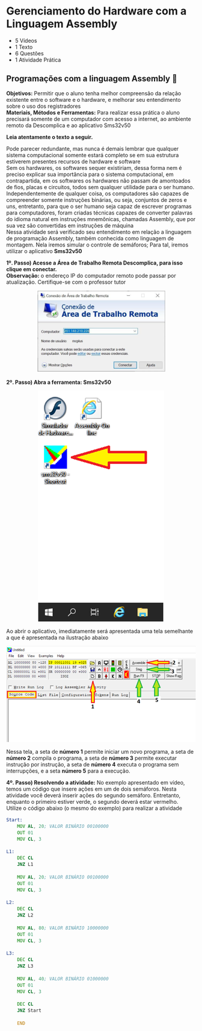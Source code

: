# Gerenciamento do Hardware com a Linguagem Assembly
- 5 Vídeos
- 1 Texto
- 6 Questões
- 1 Atividade Prática

## Programações com a linguagem Assembly 📝
**Objetivos:** Permitir que o aluno tenha melhor compreensão da relação existente entre o software e o hardware, e melhorar seu entendimento sobre o uso dos registradores<br>
**Materiais, Métodos e Ferramentas:** Para realizar essa prática o aluno precisará somente de um computador com acesso a internet, ao ambiente remoto da Descomplica e ao aplicativo Sms32v50

**Leia atentamente o texto a seguir.**

Pode parecer redundante, mas nunca é demais lembrar que qualquer sistema computacional somente estará completo se em sua estrutura estiverem presentes recursos de hardware e software<br>
Sem os hardwares, os softwares sequer existiriam, dessa forma nem é preciso explicar sua importância para o sistema computacional, em contrapartida, em os softwares os hardwares não passam de amontoados de fios, placas e circuitos, todos sem qualquer utilidade para o ser humano.<br>
Independentemente de qualquer coisa, os computadores são capazes de compreender somente instruções binárias, ou seja, conjuntos de zeros e uns, entretanto, para que o ser humano seja capaz de escrever programas para computadores, foram criadas técnicas capazes de converter palavras do idioma natural em instruções mnemônicas, chamadas Assembly, que por sua vez são convertidas em instruções de máquina<br>
Nessa atividade será verificado seu entendimento em relação a linguagem de programação Assembly, também conhecida como linguagem de montagem. Nela iremos simular o controle de semáforos; Para tal, iremos utilizar o aplicativo **Sms32v50**

**1º. Passo) Acesse a Área de Trabalho Remota Descomplica, para isso clique em conectar.**<br>
**Observação:** o endereço IP do computador remoto pode passar por atualização. Certifique-se com o professor tutor

<p align="center"><img src="./images/conexao_de_area_de_trabalho_remota.png"></p>

**2º. Passo) Abra a ferramenta: Sms32v50**

<p align="center"><img src="./images/sms32v50_atalho.png"></p>

Ao abrir o aplicativo, imediatamente será apresentada uma tela semelhante a que é apresentada na ilustração abaixo

<p align="center"><img src="./images/tela_aberta.png"></p>

Nessa tela, a seta de **número 1** permite iniciar um novo programa, a seta de **número 2** compila o programa, a seta de **número 3** permite executar instrução por instrução, a seta de **número 4** executa o programa sem interrupções, e a seta **número 5** para a execução.

**4º. Passo) Resolvendo a atividade:** No exemplo apresentado em vídeo, temos um código que insere ações em um de dois semáforos. Nesta atividade você deverá inserir ações do segundo semáforo. Entretanto, enquanto o primeiro estiver verde, o segundo deverá estar vermelho.<br>
Utilize o código abaixo (o mesmo do exemplo) para realizar a atividade

```asm
Start:
    MOV AL, 20; VALOR BINÁRIO 00100000
    OUT 01
    MOV CL, 3

L1:
    DEC CL
    JNZ L1

    MOV AL, 20; VALOR BINÁRIO 00100000
    OUT 01
    MOV CL, 3

L2:
    DEC CL
    JNZ L2

    MOV AL, 80; VALOR BINÁRIO 10000000
    OUT 01
    MOV CL, 3

L3:
    DEC CL
    JNZ L3

    MOV AL, 40; VALOR BINÁRIO 01000000
    OUT 01
    MOV CL, 3

    DEC CL
    JNZ Start

    END
```